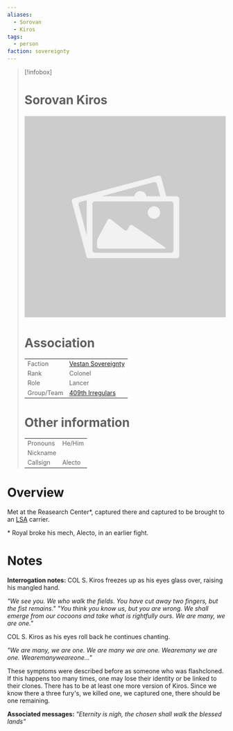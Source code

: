 ```yaml
---
aliases: 
  - Sorovan
  - Kiros
tags: 
  - person
faction: sovereignty
---
```


> [!infobox] 
> # Sorovan Kiros
> ![placeholder](attachments/placeholder.png)
> # Association
> | | |
> | ---- | ---- |
> | Faction | [Vestan Sovereignty](Vestan%20Sovereignty.md) |
> | Rank | Colonel |
> | Role | Lancer |
> | Group/Team | [409th Irregulars](409th%20Irregulars.md) |
> # Other information
> | | | 
> | - | - |
> | Pronouns | He/Him |
> | Nickname | |
> | Callsign | Alecto | 

# Overview
Met at the Reasearch Center\*, captured there and captured to be brought to an [LSA](Leandric%20States%20Alliance.md) carrier.

\* Royal broke his mech, Alecto, in an earlier fight.

# Notes
**Interrogation notes:**
COL S. Kiros freezes up as his eyes glass over, raising his mangled hand.

*"We see you. We who walk the fields. You have cut away two fingers, but the fist remains."*
*"You think you know us, but you are wrong. We shall emerge from our cocoons and take what is rightfully ours. We are many, we are one."*

COL S. Kiros as his eyes roll back he continues chanting.

*"We are many, we are one. We are many we are one. Wearemany we are one. Wearemanyweareone..."*

These symptoms were described before as someone who was flashcloned. If this happens too many times, one may lose their identity or be linked to their clones.
There has to be at least one more version of Kiros. Since we know there a three fury's, we killed one, we captured one, there should be one remaining.

**Associated messages:**
*"Eternity is nigh, the chosen shall walk the blessed lands"*
